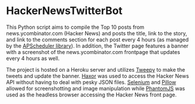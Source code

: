 # HackerNewsTwitterBot
This Python script aims to compile the Top 10 posts from news.ycombinator.com (Hacker News) and posts the title, link to the story, and  link to the comments section for each post every 4 hours (as managed by the [APScheduler library](https://apscheduler.readthedocs.io/en/latest/)). In addition, the Twitter page features a banner with a screenshot of the news.ycombinator.com frontpage that updates every 4 hours as well.

The project is hosted on a Heroku server and utilizes [Tweepy](https://github.com/tweepy/tweepy) to make the tweets and update the banner. [Haxor](https://github.com/avinassh/haxor) was used to access the Hacker News API without having to deal with pesky JSON files. [Selenium](http://www.seleniumhq.org/) and [Pillow](https://github.com/python-pillow/Pillow) allowed for screenshotting and image manipulation while [PhantomJS](http://phantomjs.org/) was used as the headless browser accessing the Hacker News front page.
